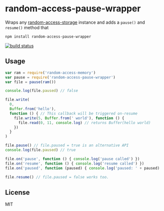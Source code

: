 # random-access-pause-wrapper

Wraps any [random-access-storage](https://github.com/random-access-storage/random-access-storage) instance and adds a `pause()` and `resume()` method
that 

```
npm install random-access-pause-wrapper
```

[![build status](http://img.shields.io/travis/martinheidegger/random-access-pause-wrapper.svg?style=flat)](http://travis-ci.org/martinheidegger/random-access-pause-wrapper)

## Usage

``` js
var ram = require('random-access-memory')
var pause = require('random-access-pause-wrapper')
var file = pause(ram())

console.log(file.paused) // false

file.write(
  0,
  Buffer.from('hello'),
  function () { // This callback will be triggered on-resume
    file.write(5, Buffer.from(' world'), function () {
      file.read(0, 11, console.log) // returns Buffer(hello world)
    })
  }
)

file.pause() // file.paused = true is an alternative API
console.log(file.paused) // true

file.on('pause', function () { console.log('pause called') })
file.on('resume', function () { console.log('resume called') })
file.on('paused', function (paused) { console.log('paused: ' + paused) })

file.resume() // file.paused = false works too.
```

## License

MIT
